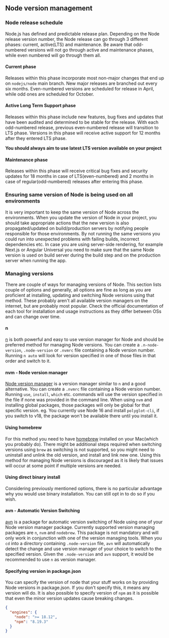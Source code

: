 ## Node version management

### Node release schedule

Node.js has defined and predictable release plan. Depending on the Node release version number, the Node release can go through 3 different phases: current, active(LTS) and maintenance. Be aware that odd-numbered versions will not go through active and maintenance phases, while even numbered will go through them all.

#### Current phase

Releases within this phase incorporate most non-major changes that end up on `nodejs/node` main branch. New major releases are branched out every six months. Even-numbered versions are scheduled for release in April, while odd ones are scheduled for October.

#### Active Long Term Support phase

Releases within this phase include new features, bug fixes and updates that have been audited and determined to be stable for the release. With each odd-numbered release, previous even-numbered release will transition to LTS phase. Versions in this phase will receive active support for 12 months after they entered LTS phase.

**You should always aim to use latest LTS version available on your project**

#### Maintenance phase

Releases within this phase will receive critical bug fixes and security updates for 18 months in case of LTS(even-numbered) and 2 months in case of regular(odd-numbered) releases after entering this phase.

### Ensuring same version of Node is being used on all environments

It is very important to keep the same version of Node across the environments. When you update the version of Node in your project, you should take appropriate actions that the new version is also propagated/updated on build/production servers by notifying people responsible for those environments. By not running the same versions you could run into unexpected problems with failing builds, incorrect dependencies etc. In case you are using server-side rendering, for example Next.js or Angular Universal you need to make sure that the same Node version is used on build server during the build step and on the production server when running the app.

### Managing versions

There are couple of ways for managing versions of Node. This section lists couple of options and generally, all options are fine as long as you are proficient at installing, updating and switching Node versions using that method. These probably aren't all available version managers on the internet, but are probably most popular. Check the official documentation of each tool for installation and usage instructions as they differ between OSs and can change over time.

#### n

[n](https://github.com/tj/n) is both powerful and easy to use version manager for Node and should be preferred method for managing Node versions.
You can create a `.n-node-version`, `.node-version` or `.nvmrc` file containing a Node version number. Running `n auto` will look for version specified in one of those files in that order and switch to it.

#### nvm - Node version manager

[Node version manager](https://github.com/nvm-sh/nvm) is a version manager similar to `n` and a good alternative. You can create a `.nvmrc` file containing a Node version number. Running `use`, `install`, `which` etc. commands will use the version specified in the file if none was provided in the command line. When using `nvm` and installing global packages, those packages will only be global for that specific version. eg. You currently use Node 16 and install `polyglot-cli`, if you switch to v18, the package won't be available there until you install it.

#### Using homebrew

For this method you need to have [homebrew](https://brew.sh/) installed on your Mac(which you probably do). There might be additional steps required when switching versions using `brew` as switching is not supported, so you might need to uninstall and unlink the old version, and install and link new one. Using this method for managing Node versions is discouraged as it is likely that issues will occur at some point if multiple versions are needed.

#### Using direct binary install

Considering previously mentioned options, there is no particular advantage why you would use binary installation. You can still opt in to do so if you wish.

#### avn - Automatic Version Switching

[avn](https://github.com/wbyoung/avn) is a package for automatic version switching of Node using one of your Node version manager package. Currently supported version managing packages are `n`, `nvm` and `nodebrew`. This package is not mandatory and will only work in conjunction with one of the version managing tools. When you `cd` into a directory containing `.node-version` file, `avn` will automatically detect the change and use version manager of your choice to switch to the specified version. Given the `.node-version` and `avn` support, it would be recommended to use `n` as version manager.

#### Specifying version in package.json

You can specify the version of node that your stuff works on by providing Node versions in package.json. If you don't specify this, it means any version will do. It is also possible to specify version of `npm` as it is possible that even the minor version updates cause breaking changes.

```json
{
  "engines": {
    "node": ">= 18.12",
    "npm": "8.19.3"
  }
}
```
